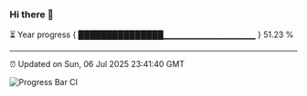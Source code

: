 ### Hi there 👋

⏳ Year progress { ███████████████▁▁▁▁▁▁▁▁▁▁▁▁▁▁▁ } 51.23 %

---

⏰ Updated on Sun, 06 Jul 2025 23:41:40 GMT

![Progress Bar CI](https://github.com/IshwaranRudhara/GIT-ACTION/workflows/Progress%20Bar%20CI/badge.svg)
